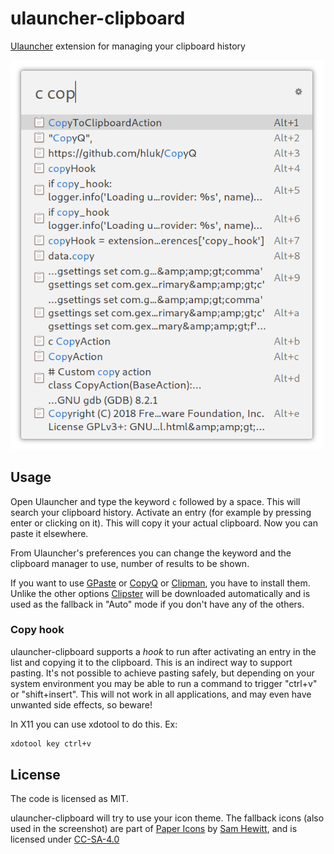 # ulauncher-clipboard

[Ulauncher](https://ulauncher.io) extension for managing your clipboard history

<img src="screenshot.png" width="500">

## Usage

Open Ulauncher and type the keyword `c` followed by a space. This will search your clipboard history. Activate an entry (for example by pressing enter or clicking on it). This will copy it your actual clipboard. Now you can paste it elsewhere.

From Ulauncher's preferences you can change the keyword and the clipboard manager to use, number of results to be shown.

If you want to use [GPaste](https://github.com/Keruspe/GPaste/) or [CopyQ](https://github.com/hluk/CopyQ) or [Clipman](https://github.com/yory8/clipman), you have to install them. Unlike the other options [Clipster](https://github.com/mrichar1/clipster) will be downloaded automatically and is used as the fallback in "Auto" mode if you don't have any of the others.

### Copy hook

ulauncher-clipboard supports a *hook* to run after activating an entry in the list and copying it to the clipboard. This is an indirect way to support pasting. It's not possible to achieve pasting safely, but depending on your system environment you may be able to run a command to trigger "ctrl+v" or "shift+insert". This will not work in all applications, and may even have unwanted side effects, so beware!

In X11 you can use xdotool to do this. Ex:

```sh
xdotool key ctrl+v
```

## License

The code is licensed as MIT.

ulauncher-clipboard will try to use your icon theme.
The fallback icons (also used in the screenshot) are part of [Paper Icons](http://snwh.org/paper/icons) by [Sam Hewitt](http://samuelhewitt.com/), and is licensed under [CC-SA-4.0](http://creativecommons.org/licenses/by-sa/4.0/)

